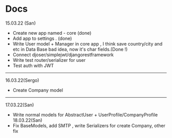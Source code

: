 # Docs
15.03.22 (San)
- Create new app named - core (done)
- Add app to settings . (done)
- Write User model + Manager in core app , I think save country/city and etc in Data Base bad idea,
now it's char fields.(Done !)
- Connect djoser/simplejwt/djangorestframework
- Write test router/serializer for user
- Test auth with JWT
----
16.03.22(Sergo)
- Create Company model
----
17.03.22(San)
- Write normal models for AbstractUser + UserProfile/CompanyProfile
18.03.22(San)
- Fix BaseModels, add SMTP , write Serializers for create Company, other fix
